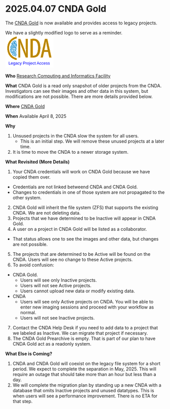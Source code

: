 # 2025.04.07 CNDA Gold

The [CNDA Gold](https://cnda-gold.wustl.edu) is now available and provides access to legacy projects.

We have a slightly modified logo to serve as a reminder.
![CNDA Gold Logo](../images/cnda_gold.png)


**Who**
[Research Computing and Informatics Facility](https://www.mir.wustl.edu/research/core-resources/research-computing-and-informatics-facility/)

**What**
CNDA Gold is a read only snapshot of older projects from the CNDA.
Investigators can see their images and other data in this system, but modifications are not possible.
There are more details provided below.

**Where**
[CNDA Gold](https://cnda-gold.wustl.edu)

**When**
Available April 8, 2025

**Why**
1. Unsused projects in the CNDA slow the system for all users.
   - This is an initial step. We will remove these unused projects at a later time.
2. It is time to move the CNDA to a newer storage system.


**What Revisited (More Details)**
1. Your CNDA credentials will work on CNDA Gold because we have copied them over.
- Credentials are not linked betweend CNDA and CNDA Gold.
- Changes to credentials in one of those system are not propagated to the other system.
2. CNDA Gold will inherit the file system (ZFS) that supports the existing CNDA. We are not deleting data.
3. Projects that we have determined to be Inactive will appear in CNDA Gold.
4. A user on a project in CNDA Gold will be listed as a collaborator.
- That status allows one to see the images and other data, but changes are not possible.
5. The projects that are determined to be Active will be found on the CNDA. Users will see no change to these Active projects.
6. To avoid confusion:
- CNDA Gold.
  - Users will see only Inactive projects.
  - Users will not see Active projects.
  - Users cannot upload new data or modify existing data.
- CNDA
  - Users will see only Active projects on CNDA. You will be able to enter new imaging sessions and proceed with your workflow as normal.
  - Users will not see Inactive projects.
7. Contact the CNDA Help Desk if you need to add data to a project that we labeled as Inactive. We can migrate that project if necessary.
8. The CNDA Gold Prearchive is empty. That is part of our plan to have CNDA Gold act as a readonly system.

**What Else is Coming?**
1. CNDA and CNDA Gold will coexist on the legacy file system for a short period. We expect to complete the separation in May, 2025. This will require an outage that should take more than an hour but less than a day.
2. We will complete the migration plan by standing up a new CNDA with a database that omits Inactive projects and unused datatypes. This is when users will see a performance improvement. There is no ETA for that step.
